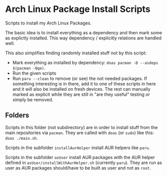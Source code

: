 # Arch Linux Package Install Scripts

Scripts to install my Arch Linux Packages.

The basic idea is to install everything as a dependency and then mark some as explictly installed.
This way dependency / explicitly relations are handled well.

This also simplifies finding randomly installed stuff not by this script:

- Mark everything as installed by dependency:
  `doas pacman -D --asdeps $(pacman -Qqe)`.
- Run the given scripts
- Run `paru --clean` to remove (or see) the not needed packages.
  If something interesting is in there, add it to one of these scripts in here and it will also be installed on fresh devices.
  The rest can manually marked as explicit while they are still in "are they useful" testing or simply be removed.

## Folders

Scripts in this folder (not subdirectory) are in order to install stuff from the main repositories via `pacman`.
They are called with `doas` (or `sudo`) like this: `doas ./main.sh`.

Scripts in the subfolder `installAurHelper` install AUR helpers like `paru`.

Scripts in the subfolder `asUser` install AUR packages with the AUR helper defined in `asUser/installWithAurHelper.sh` (currently `paru`).
They are run as user as AUR packages should/have to be built as user and not as `root`.
